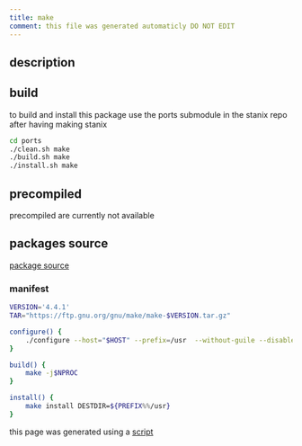 ```yaml
---
title: make
comment: this file was generated automaticly DO NOT EDIT
---
```

## description

## build
to build and install this package use the ports submodule in the stanix repo
after having making stanix
```sh
cd ports
./clean.sh make
./build.sh make
./install.sh make
```

## precompiled
precompiled are currently not available

## packages source
[package source](https://github.com/tayoky/ports/tree/main/ports/make)  

### manifest
```bash
VERSION='4.4.1'
TAR="https://ftp.gnu.org/gnu/make/make-$VERSION.tar.gz"

configure() {
	./configure --host="$HOST" --prefix=/usr  --without-guile --disable-job-server --disable-thread --disable-nls --disable-posix-spawn --enable-year-2038
}

build() {
	make -j$NPROC
}

install() {
	make install DESTDIR=${PREFIX%%/usr}
}
```

this page was generated using a [script](../../update-packages.md)
